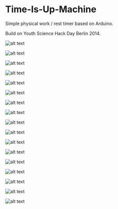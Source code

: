 Time-Is-Up-Machine
==================

Simple physical work / rest timer based on Arduino.

Build on Youth Science Hack Day Berlin 2014.

![alt text](https://s3-eu-west-1.amazonaws.com/miscellaneous-pics/IMG_0279.jpg "Initial version of our prototype - experimenting with the tilt feature.")

![alt text](https://s3-eu-west-1.amazonaws.com/miscellaneous-pics/IMG_0281.jpg "Initial version of our prototype - experimenting with the tilt feature.")

![alt text](https://s3-eu-west-1.amazonaws.com/miscellaneous-pics/IMG_0283.jpg "Initial version of our prototype - experimenting with the tilt feature.")

![alt text](https://s3-eu-west-1.amazonaws.com/miscellaneous-pics/IMG_0285.jpg "Initial version of our prototype - experimenting with the tilt feature.")

![alt text](https://s3-eu-west-1.amazonaws.com/miscellaneous-pics/IMG_0286.jpg "Initial version of our prototype - experimenting with the tilt feature.")

![alt text](https://s3-eu-west-1.amazonaws.com/miscellaneous-pics/IMG_0287.jpg "Initial version of our prototype - experimenting with the tilt feature.")

![alt text](https://s3-eu-west-1.amazonaws.com/miscellaneous-pics/IMG_0288.jpg "Initial version of our prototype - experimenting with the tilt feature.")


![alt text](https://s3-eu-west-1.amazonaws.com/miscellaneous-pics/IMG_0288.jpg "Initial version of our prototype - experimenting with the tilt feature.")

![alt text](https://s3-eu-west-1.amazonaws.com/miscellaneous-pics/IMG_0288.jpg "Initial version of our prototype - experimenting with the tilt feature.")

![alt text](https://s3-eu-west-1.amazonaws.com/miscellaneous-pics/IMG_0288.jpg "Initial version of our prototype - experimenting with the tilt feature.")

![alt text](https://s3-eu-west-1.amazonaws.com/miscellaneous-pics/IMG_0288.jpg "Initial version of our prototype - experimenting with the tilt feature.")

![alt text](https://s3-eu-west-1.amazonaws.com/miscellaneous-pics/IMG_0288.jpg "Initial version of our prototype - experimenting with the tilt feature.")

![alt text](https://s3-eu-west-1.amazonaws.com/miscellaneous-pics/IMG_0288.jpg "Initial version of our prototype - experimenting with the tilt feature.")

![alt text](https://s3-eu-west-1.amazonaws.com/miscellaneous-pics/IMG_0288.jpg "Initial version of our prototype - experimenting with the tilt feature.")

![alt text](https://s3-eu-west-1.amazonaws.com/miscellaneous-pics/IMG_0288.jpg "Initial version of our prototype - experimenting with the tilt feature.")

![alt text](https://s3-eu-west-1.amazonaws.com/miscellaneous-pics/IMG_0288.jpg "Initial version of our prototype - experimenting with the tilt feature.")

![alt text](https://s3-eu-west-1.amazonaws.com/miscellaneous-pics/IMG_0288.jpg "Initial version of our prototype - experimenting with the tilt feature.")
